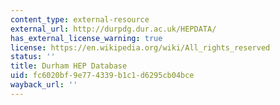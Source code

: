 ```yaml
---
content_type: external-resource
external_url: http://durpdg.dur.ac.uk/HEPDATA/
has_external_license_warning: true
license: https://en.wikipedia.org/wiki/All_rights_reserved
status: ''
title: Durham HEP Database
uid: fc6020bf-9e77-4339-b1c1-d6295cb04bce
wayback_url: ''
---
```

